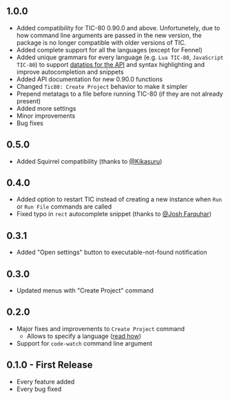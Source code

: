 ## 1.0.0

* Added compatibility for TIC-80 0.90.0 and above. Unfortunetely, due   to how command line arguments are passed in the new version, the package is no longer compatible with older versions of TIC.
* Added complete support for all the languages (except for Fennel)
* Added unique grammars for every language (e.g. `Lua TIC-80`, `JavaScript TIC-80`) to support [datatips for the API](https://github.com/ViChyavIn/atom-tic80/tree/5f8bab452c853436cc962668bd1bb9f1d393ad98#datatips) and syntax highlighting and improve autocompletion and snippets
* Added API documentation for new 0.90.0 functions
* Changed `Tic80: Create Project` behavior to make it simpler
* Prepend metatags to a file before running TIC-80 (if they are not already present)
* Added more settings
* Minor improvements
* Bug fixes


## 0.5.0
* Added Squirrel compatibility (thanks to [@Kikasuru](https://github.com/Kikasuru))


## 0.4.0
* Added option to restart TIC instead of creating a new instance when `Run` or `Run File` commands are called
* Fixed typo in `rect` autocomplete snippet (thanks to [@Josh Farquhar](https://github.com/joshfarquhar))


## 0.3.1
* Added "Open settings" button to executable-not-found notification


## 0.3.0
* Updated menus with "Create Project" command


## 0.2.0
* Major fixes and improvements to `Create Project` command
  * Allows to specify a language ([read how](README.md#how-to-make-one))
* Support for `code-watch` command line argument


## 0.1.0 - First Release
* Every feature added
* Every bug fixed
